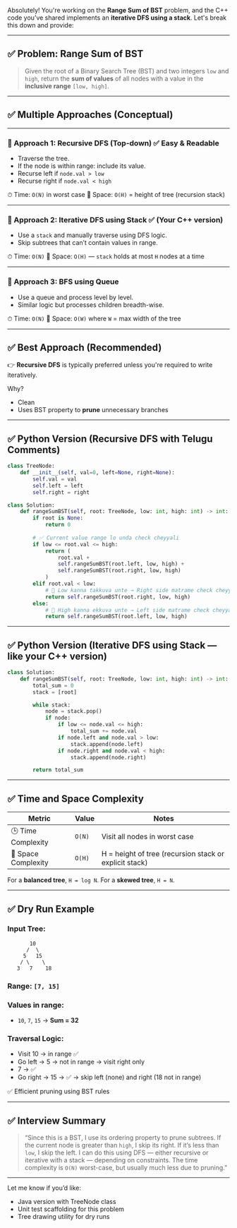 Absolutely! You're working on the **Range Sum of BST** problem, and the C++ code you’ve shared implements an **iterative DFS using a stack**. Let's break this down and provide:

---

## ✅ Problem: **Range Sum of BST**

> Given the root of a Binary Search Tree (BST) and two integers `low` and `high`, return the **sum of values** of all nodes with a value in the **inclusive range** `[low, high]`.

---

## ✅ Multiple Approaches (Conceptual)

---

### 🔹 Approach 1: **Recursive DFS (Top-down)** ✅ Easy & Readable

* Traverse the tree.
* If the node is within range: include its value.
* Recurse left if `node.val > low`
* Recurse right if `node.val < high`

⏱ Time: `O(N)` in worst case
🧠 Space: `O(H)` = height of tree (recursion stack)

---

### 🔹 Approach 2: **Iterative DFS using Stack** ✅ (Your C++ version)

* Use a `stack` and manually traverse using DFS logic.
* Skip subtrees that can’t contain values in range.

⏱ Time: `O(N)`
🧠 Space: `O(H)` — `stack` holds at most `H` nodes at a time

---

### 🔹 Approach 3: **BFS using Queue**

* Use a queue and process level by level.
* Similar logic but processes children breadth-wise.

⏱ Time: `O(N)`
🧠 Space: `O(W)` where `W` = max width of the tree

---

## ✅ Best Approach (Recommended)

👉 **Recursive DFS** is typically preferred unless you're required to write iteratively.

Why?

* Clean
* Uses BST property to **prune** unnecessary branches

---

## ✅ Python Version (Recursive DFS with Telugu Comments)

```python
class TreeNode:
    def __init__(self, val=0, left=None, right=None):
        self.val = val
        self.left = left
        self.right = right

class Solution:
    def rangeSumBST(self, root: TreeNode, low: int, high: int) -> int:
        if root is None:
            return 0
        
        # ✅ Current value range lo unda check cheyyali
        if low <= root.val <= high:
            return (
                root.val +
                self.rangeSumBST(root.left, low, high) +
                self.rangeSumBST(root.right, low, high)
            )
        elif root.val < low:
            # 🔽 Low kanna takkuva unte → Right side matrame check cheyyali
            return self.rangeSumBST(root.right, low, high)
        else:
            # 🔼 High kanna ekkuva unte → Left side matrame check cheyyali
            return self.rangeSumBST(root.left, low, high)
```

---

## ✅ Python Version (Iterative DFS using Stack — like your C++ version)

```python
class Solution:
    def rangeSumBST(self, root: TreeNode, low: int, high: int) -> int:
        total_sum = 0
        stack = [root]

        while stack:
            node = stack.pop()
            if node:
                if low <= node.val <= high:
                    total_sum += node.val
                if node.left and node.val > low:
                    stack.append(node.left)
                if node.right and node.val < high:
                    stack.append(node.right)

        return total_sum
```

---

## ✅ Time and Space Complexity

| Metric              | Value  | Notes                                                  |
| ------------------- | ------ | ------------------------------------------------------ |
| 🕒 Time Complexity  | `O(N)` | Visit all nodes in worst case                          |
| 🧠 Space Complexity | `O(H)` | H = height of tree (recursion stack or explicit stack) |

For a **balanced tree**, `H = log N`.
For a **skewed tree**, `H = N`.

---

## ✅ Dry Run Example

### Input Tree:

```
       10
      /  \
     5   15
    / \    \
   3   7    18
```

### Range: `[7, 15]`

### Values in range:

* `10`, `7`, `15` → **Sum = 32**

### Traversal Logic:

* Visit 10 → in range ✅
* Go left → 5 → not in range → visit right only
* 7 → ✅
* Go right → 15 → ✅ → skip left (none) and right (18 not in range)

✅ Efficient pruning using BST rules

---

## ✅ Interview Summary

> “Since this is a BST, I use its ordering property to prune subtrees. If the current node is greater than `high`, I skip its right. If it’s less than `low`, I skip the left. I can do this using DFS — either recursive or iterative with a stack — depending on constraints. The time complexity is `O(N)` worst-case, but usually much less due to pruning.”

---

Let me know if you’d like:

* Java version with TreeNode class
* Unit test scaffolding for this problem
* Tree drawing utility for dry runs

